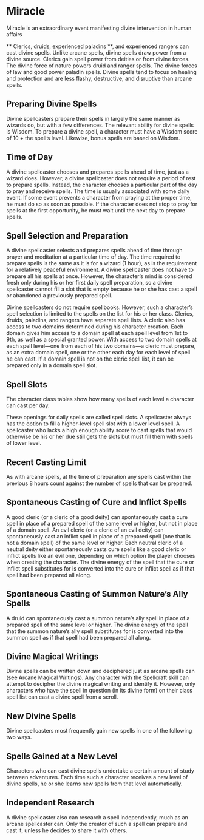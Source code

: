 # Miracle

Miracle is an extraordinary event manifesting divine intervention in human affairs

** Clerics, druids, experienced paladins **, and experienced rangers can cast divine spells. Unlike arcane spells, divine spells draw power from a divine source. Clerics gain spell power from deities or from divine forces. The divine force of nature powers druid and ranger spells. The divine forces of law and good power paladin spells. Divine spells tend to focus on healing and protection and are less flashy, destructive, and disruptive than arcane spells.

## Preparing Divine Spells
Divine spellcasters prepare their spells in largely the same manner as wizards do, but with a few differences. The relevant ability for divine spells is Wisdom. To prepare a divine spell, a character must have a Wisdom score of 10 + the spell’s level. Likewise, bonus spells are based on Wisdom.

## Time of Day
A divine spellcaster chooses and prepares spells ahead of time, just as a wizard does. However, a divine spellcaster does not require a period of rest to prepare spells. Instead, the character chooses a particular part of the day to pray and receive spells. The time is usually associated with some daily event. If some event prevents a character from praying at the proper time, he must do so as soon as possible. If the character does not stop to pray for spells at the first opportunity, he must wait until the next day to prepare spells.

## Spell Selection and Preparation
A divine spellcaster selects and prepares spells ahead of time through prayer and meditation at a particular time of day. The time required to prepare spells is the same as it is for a wizard (1 hour), as is the requirement for a relatively peaceful environment. A divine spellcaster does not have to prepare all his spells at once. However, the character’s mind is considered fresh only during his or her first daily spell preparation, so a divine spellcaster cannot fill a slot that is empty because he or she has cast a spell or abandoned a previously prepared spell.

Divine spellcasters do not require spellbooks. However, such a character’s spell selection is limited to the spells on the list for his or her class. Clerics, druids, paladins, and rangers have separate spell lists. A cleric also has access to two domains determined during his character creation. Each domain gives him access to a domain spell at each spell level from 1st to 9th, as well as a special granted power. With access to two domain spells at each spell level—one from each of his two domains—a cleric must prepare, as an extra domain spell, one or the other each day for each level of spell he can cast. If a domain spell is not on the cleric spell list, it can be prepared only in a domain spell slot.

## Spell Slots
The character class tables show how many spells of each level a character can cast per day.

These openings for daily spells are called spell slots. A spellcaster always has the option to fill a higher-level spell slot with a lower level spell. A spellcaster who lacks a high enough ability score to cast spells that would otherwise be his or her due still gets the slots but must fill them with spells of lower level.

## Recent Casting Limit
As with arcane spells, at the time of preparation any spells cast within the previous 8 hours count against the number of spells that can be prepared.

## Spontaneous Casting of Cure and Inflict Spells
A good cleric (or a cleric of a good deity) can spontaneously cast a cure spell in place of a prepared spell of the same level or higher, but not in place of a domain spell. An evil cleric (or a cleric of an evil deity) can spontaneously cast an inflict spell in place of a prepared spell (one that is not a domain spell) of the same level or higher. Each neutral cleric of a neutral deity either spontaneously casts cure spells like a good cleric or inflict spells like an evil one, depending on which option the player chooses when creating the character. The divine energy of the spell that the cure or inflict spell substitutes for is converted into the cure or inflict spell as if that spell had been prepared all along.

## Spontaneous Casting of Summon Nature’s Ally Spells
A druid can spontaneously cast a summon nature’s ally spell in place of a prepared spell of the same level or higher. The divine energy of the spell that the summon nature’s ally spell substitutes for is converted into the summon spell as if that spell had been prepared all along.

## Divine Magical Writings
Divine spells can be written down and deciphered just as arcane spells can (see Arcane Magical Writings). Any character with the Spellcraft skill can attempt to decipher the divine magical writing and identify it. However, only characters who have the spell in question (in its divine form) on their class spell list can cast a divine spell from a scroll.

## New Divine Spells
Divine spellcasters most frequently gain new spells in one of the following two ways.

## Spells Gained at a New Level
Characters who can cast divine spells undertake a certain amount of study between adventures. Each time such a character receives a new level of divine spells, he or she learns new spells from that level automatically.

## Independent Research
A divine spellcaster also can research a spell independently, much as an arcane spellcaster can. Only the creator of such a spell can prepare and cast it, unless he decides to share it with others.
